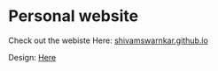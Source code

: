 # Personal website 
Check out the webiste Here: [shivamswarnkar.github.io](http://shivamswarnkar.github.io/)

Design: [Here](https://www.behance.net/gallery/83120973/Personal-Website)
